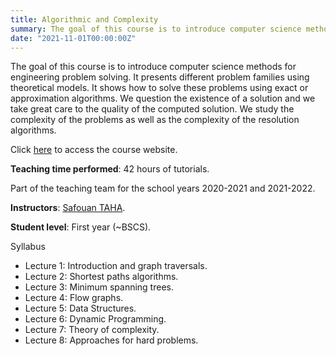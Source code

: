 ```yaml
---
title: Algorithmic and Complexity
summary: The goal of this course is to introduce computer science methods for engineering problem solving.
date: "2021-11-01T00:00:00Z"
---
```


The goal of this course is to introduce computer science methods for engineering problem solving. It presents different problem families using theoretical models. It shows how to solve these problems using exact or approximation algorithms. We question the existence of a solution and we take great care to the quality of the computed solution. We study the complexity of the problems as well as the complexity of the resolution algorithms.

Click [here](https://wdi.centralesupelec.fr/1CC2000/) to access the course website.

**Teaching time performed**: 42 hours of tutorials.

Part of the teaching team for the school years 2020-2021 and 2021-2022.

**Instructors**: [Safouan TAHA](https://www.lri.fr/membre.php?mb=2034).

**Student level**: First year (~BSCS).

Syllabus

- Lecture 1: Introduction and graph traversals.
- Lecture 2: Shortest paths algorithms.
- Lecture 3: Minimum spanning trees.
- Lecture 4: Flow graphs.
- Lecture 5: Data Structures.
- Lecture 6: Dynamic Programming.
- Lecture 7: Theory of complexity.
- Lecture 8: Approaches for hard problems.
